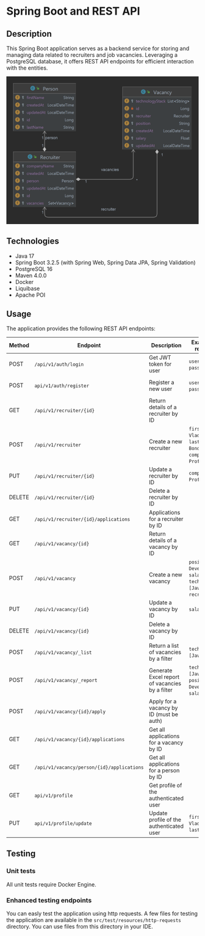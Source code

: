 # Spring Boot and REST API

## Description

This Spring Boot application serves as a backend service for storing and managing data related to recruiters and job
vacancies. Leveraging a PostgreSQL database, it offers REST API endpoints for efficient interaction with the entities.

![Entity Relationship Diagram](./docs-photos/entity-relationship-diagram.png)

## Technologies

- Java 17
- Spring Boot 3.2.5 (with Spring Web, Spring Data JPA, Spring Validation)
- PostgreSQL 16
- Maven 4.0.0
- Docker
- Liquibase
- Apache POI

## Usage

The application provides the following REST API endpoints:

| Method | Endpoint                                   | Description                                    | Example field in request body                                                                                     | Roles (Permissions)            |
|--------|--------------------------------------------|------------------------------------------------|-------------------------------------------------------------------------------------------------------------------|--------------------------------|
| POST   | `/api/v1/auth/login`                       | Get JWT token for user                         | `username: admin`,<br/> `password: admin`                                                                         | Guest (access allowed for all) |
| POST   | `api/v1/auth/register`                     | Register a new user                            | `username: admin`,<br/> `password: admin`                                                                         | Guest (access allowed for all) |
| GET    | `/api/v1/recruiter/{id}`                   | Return details of a recruiter by ID            |                                                                                                                   | Admin                          |
| POST   | `/api/v1/recruiter`                        | Create a new recruiter                         | `first_name: Vladyslav`,<br/> `last_name: Bondar`,<br/> `company: ProfItSoft`                                     | Admin                          |
| PUT    | `/api/v1/recruiter/{id}`                   | Update a recruiter by ID                       | `company: ProfItSoft`                                                                                             | Admin                          |
| DELETE | `/api/v1/recruiter/{id}`                   | Delete a recruiter by ID                       |                                                                                                                   | Admin                          |
| GET    | `/api/v1/recruiter/{id}/applications`      | Applications for a recruiter by ID             |                                                                                                                   | Admin                          |
| GET    | `/api/v1/vacancy/{id}`                     | Return details of a vacancy by ID              |                                                                                                                   | User, Recruiter, Admin         |
| POST   | `/api/v1/vacancy`                          | Create a new vacancy                           | `position: Java Developer`,<br/> `salary: 3000`,<br/> `technology_stack: [Java, Spring]`, <br/> `recruiter_id: 1` | Recruiter, Admin               |
| PUT    | `/api/v1/vacancy/{id}`                     | Update a vacancy by ID                         | `salary: 3500`                                                                                                    | Recruiter, Admin               |
| DELETE | `/api/v1/vacancy/{id}`                     | Delete a vacancy by ID                         |                                                                                                                   | Recruiter, Admin               |
| POST   | `/api/v1/vacancy/_list`                    | Return a list of vacancies by a filter         | `technology_stack: [Java, Spring]`                                                                                | Guest (access allowed for all) |
| POST   | `/api/v1/vacancy/_report`                  | Generate Excel report of vacancies by a filter | `technology_stack: [Java, Spring]`, </br> `position: Java Developer`, </br> `salary: 3000`                        | Admin                          |
| POST   | `/api/v1/vacancy/{id}/apply`               | Apply for a vacancy by ID (must be auth)       |                                                                                                                   | User, Admin                    |
| GET    | `/api/v1/vacancy/{id}/applications`        | Get all applications for a vacancy by ID       |                                                                                                                   | Admin                          |
| GET    | `/api/v1/vacancy/person/{id}/applications` | Get all applications for a person by ID        |                                                                                                                   | Admin                          |
| GET    | `api/v1/profile`                           | Get profile of the authenticated user          |                                                                                                                   | User, Recruiter, Admin         |
| PUT    | `api/v1/profile/update`                    | Update profile of the authenticated user       | `first_name: Vladyslav`,<br/> `last_name: Bondar`                                                                 | User, Recruiter, Admin         |

## Testing

### Unit tests

All unit tests require Docker Engine.

### Enhanced testing endpoints

You can easly test the application using http requests. A few files for testing the application are available in
the `src/test/resources/http-requests` directory. You can use files from this directory in your IDE.